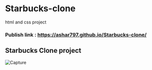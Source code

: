 # Starbucks-clone
html and css project 

### Publish link : https://ashar797.github.io/Starbucks-clone/

## Starbucks Clone project
![Capture](https://github.com/ASHAR797/Starbucks-clone/assets/111843979/c5bb1971-332b-4561-a445-c1e0cfe8f11a)

